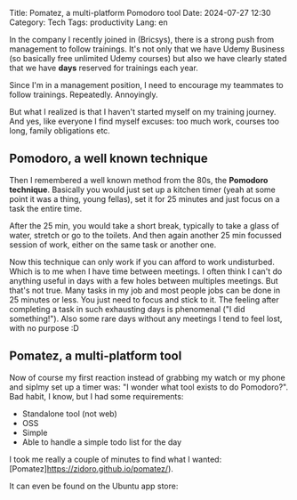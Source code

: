 Title: Pomatez, a multi-platform Pomodoro tool
Date: 2024-07-27 12:30
Category: Tech
Tags: productivity
Lang: en

In the company I recently joined in (Bricsys), there is a strong push from management to follow trainings. It's not only that we have Udemy Business (so basically free unlimited Udemy courses) but also we have clearly stated that we have **days** reserved for trainings each year. 

Since I'm in a management position, I need to encourage my teammates to follow trainings. Repeatedly. Annoyingly.

But what I realized is that I haven't started myself on my training journey. And yes, like everyone I find myself excuses: too much work, courses too long, family obligations etc.

## Pomodoro, a well known technique

Then I remembered a well known method from the 80s, the **Pomodoro technique**. Basically you would just set up a kitchen timer (yeah at some point it was a thing, young fellas), set it for 25 minutes and just focus on a task the entire time.

After the 25 min, you would take a short break, typically to take a glass of water, stretch or go to the toilets. And then again another 25 min focussed session of work, either on the same task or another one.

Now this technique can only work if you can afford to work undisturbed. Which is to me when I have time between meetings. I often think I can't do anything useful in days with a few holes between multiples meetings. But that's not true. Many tasks in my job and most people jobs can be done in 25 minutes or less. You just need to focus and stick to it. The feeling after completing a task in such exhausting days is phenomenal ("I did something!").
Also some rare days without any meetings I tend to feel lost, with no purpose :D

## Pomatez, a multi-platform tool

Now of course my first reaction instead of grabbing my watch or my phone and siplmy set up a timer was: "I wonder what tool exists to do Pomodoro?".
Bad habit, I know, but I had some requirements:

- Standalone tool (not web)
- OSS
- Simple
- Able to handle a simple todo list for the day

I took me really a couple of minutes to find what I wanted: [Pomatez]https://zidoro.github.io/pomatez/).

It can even be found on the Ubuntu app store:




